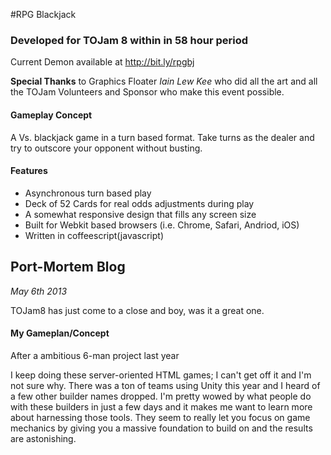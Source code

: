 #RPG Blackjack
###  Developed for TOJam 8 within in 58 hour period

Current Demon available at http://bit.ly/rpgbj

**Special Thanks** to Graphics Floater *Iain Lew Kee* who did all the art and all the TOJam Volunteers and Sponsor who make this event possible.

#### Gameplay Concept
A Vs. blackjack game in a turn based format. Take turns as the dealer and try to outscore your opponent without busting.

#### Features

* Asynchronous turn based play
* Deck of 52 Cards for real odds adjustments during play
* A somewhat responsive design that fills any screen size
* Built for Webkit based browsers (i.e. Chrome, Safari, Andriod, iOS)
* Written in coffeescript(javascript)


## Port-Mortem Blog

*May 6th 2013*

TOJam8 has just come to a close and boy, was it a great one.

#### My Gameplan/Concept

After a ambitious 6-man project last year


I keep doing these server-oriented HTML games; I can't get off it and I'm not sure why.
There was a ton of teams using Unity this year and I heard of a few other builder names dropped.
I'm pretty wowed by what people do with these builders in just a few days and it makes me want to learn more about harnessing those tools.
They seem to really let you focus on game mechanics by giving you a massive foundation to build on and the results are astonishing.


